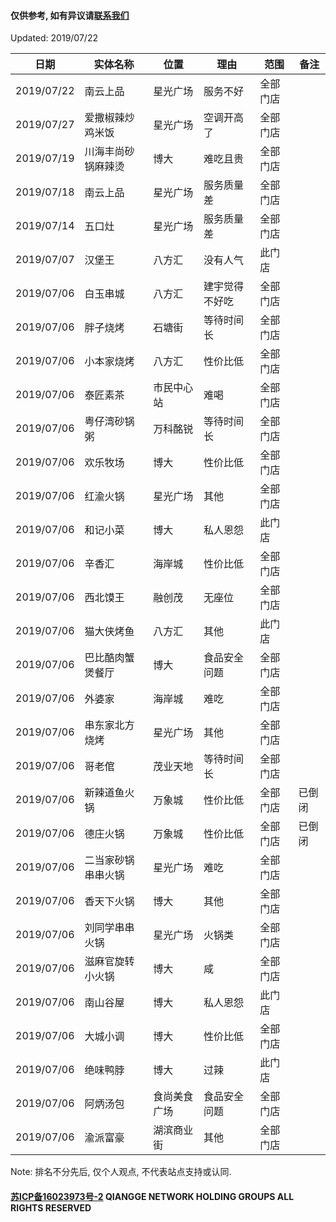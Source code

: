 #### 仅供参考, 如有异议请[联系我们](mailto:king@qiangeo.com)
Updated: 2019/07/22

日期 | 实体名称 | 位置 | 理由 | 范围 | 备注
------------ | ----------------- | --------------- | --------------- | ------------- | -------------
2019/07/22 | 南云上品 | 星光广场 | 服务不好 | 全部门店 | 
2019/07/27 | 爱撒椒辣炒鸡米饭 | 星光广场 | 空调开高了 | 全部门店 | 
2019/07/19 | 川海丰尚砂锅麻辣烫 | 博大 | 难吃且贵 | 全部门店 | 
2019/07/18 | 南云上品 | 星光广场 | 服务质量差 | 全部门店 | 
2019/07/14 | 五口灶 | 星光广场 | 服务质量差 | 全部门店 | 
2019/07/07 | 汉堡王 | 八方汇 | 没有人气 | 此门店 | 
2019/07/06 | 白玉串城 | 八方汇 | 建宇觉得不好吃 | 全部门店 | 
2019/07/06 | 胖子烧烤 | 石塘街 | 等待时间长 | 全部门店 | 
2019/07/06 | 小本家烧烤 | 八方汇 | 性价比低 | 全部门店 | 
2019/07/06 | 泰匠素茶 | 市民中心站 | 难喝 | 全部门店 | 
2019/07/06 | 粤仔湾砂锅粥 | 万科酩锐 | 等待时间长 | 全部门店 | 
2019/07/06 | 欢乐牧场 | 博大 | 性价比低 | 全部门店 | 
2019/07/06 | 红渝火锅 | 星光广场 | 其他 | 全部门店 | 
2019/07/06 | 和记小菜 | 博大 | 私人恩怨 | 此门店 | 
2019/07/06 | 辛香汇 | 海岸城 | 性价比低 | 全部门店 | 
2019/07/06 | 西北馍王 | 融创茂 |无座位 | 全部门店 | 
2019/07/06 | 猫大侠烤鱼 | 八方汇 | 其他 | 此门店 | 
2019/07/06 | 巴比酷肉蟹煲餐厅 | 博大 | 食品安全问题 | 全部门店 | 
2019/07/06 | 外婆家 | 海岸城 | 难吃 | 全部门店 | 
2019/07/06 | 串东家北方烧烤 | 星光广场 | 其他 | 全部门店 |
2019/07/06 | 哥老倌 | 茂业天地 | 等待时间长 | 全部门店 | 
2019/07/06 | 新辣道鱼火锅 | 万象城 | 性价比低 | 全部门店 | 已倒闭 
2019/07/06 | 德庄火锅 | 万象城 | 性价比低 | 全部门店 | 已倒闭 
2019/07/06 | 二当家砂锅串串火锅 | 星光广场 | 难吃 | 全部门店 | 
2019/07/06 | 香天下火锅 | 博大 | 其他 | 全部门店 | 
2019/07/06 | 刘同学串串火锅 | 星光广场 | 火锅类 | 全部门店 | 
2019/07/06 | 滋麻官旋转小火锅 | 博大 | 咸 | 全部门店 | 
2019/07/06 | 南山谷屋 | 博大 | 私人恩怨 | 此门店 | 
2019/07/06 | 大城小调 | 博大 | 性价比低 | 全部门店 | 
2019/07/06 | 绝味鸭脖 | 博大 | 过辣 | 此门店 | 
2019/07/06 | 阿炳汤包 | 食尚美食广场 | 食品安全问题 | 全部门店 | 
2019/07/06 | 渝派富豪 | 湖滨商业街 | 其他 | 全部门店 | 

Note: 排名不分先后, 仅个人观点, 不代表站点支持或认同.
#### [苏ICP备16023973号-2](http://beian.miit.gov.cn) QIANGGE NETWORK HOLDING GROUPS ALL RIGHTS RESERVED
